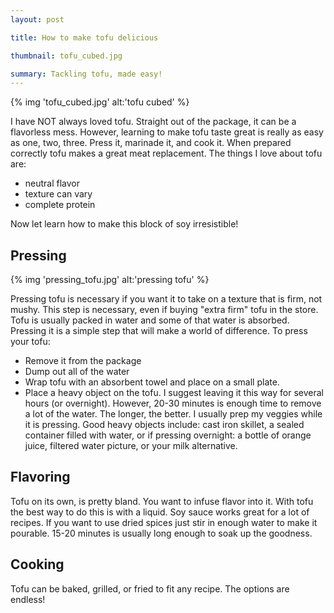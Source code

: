```yaml
---
layout: post

title: How to make tofu delicious

thumbnail: tofu_cubed.jpg

summary: Tackling tofu, made easy!
---
```


{% img 'tofu_cubed.jpg' alt:'tofu cubed' %}

I have NOT always loved tofu. Straight out of the package, it can be a flavorless mess. However, learning to make tofu taste great is really as easy as one, two, three. Press it, marinade it, and cook it. When prepared correctly tofu makes a great meat replacement.
The things I love about tofu are:
- neutral flavor
- texture can vary
- complete protein

Now let learn how to make this block of soy irresistible!

## Pressing

{% img 'pressing_tofu.jpg' alt:'pressing tofu' %}

Pressing tofu is necessary if you want it to take on a texture that is firm, not mushy. This step is necessary, even if buying "extra firm" tofu in the store. Tofu is usually packed in water and some of that water is absorbed. Pressing it is a simple step that will make a world of difference.
To press your tofu:
- Remove it from the package
- Dump out all of the water
- Wrap tofu with an absorbent towel and place on a small plate.
- Place a heavy object on the tofu.
I suggest leaving it this way for several hours (or overnight). However, 20-30 minutes is enough time to remove a lot of the water. The longer, the better. I usually prep my veggies while it is pressing. Good heavy objects include: cast iron skillet, a sealed container filled with water, or if pressing overnight: a bottle of orange juice, filtered water picture, or your milk alternative.

## Flavoring

Tofu on its own, is pretty bland. You want to infuse flavor into it. With tofu the best way to do this is with a liquid. Soy sauce works great for a lot of recipes. If you want to use dried spices just stir in enough water to make it pourable. 15-20 minutes is usually long enough to soak up the goodness.

## Cooking

Tofu can be baked, grilled, or fried to fit any recipe. The options are endless!
